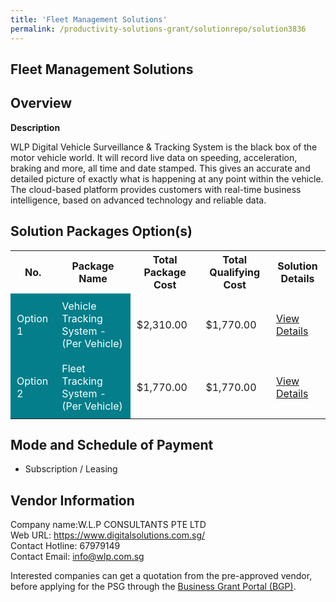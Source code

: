 ```yaml
---
title: 'Fleet Management Solutions'
permalink: /productivity-solutions-grant/solutionrepo/solution3836
---
```


## Fleet Management Solutions

## Overview

**Description**

WLP Digital Vehicle Surveillance & Tracking System is the black box of the motor vehicle world. It will record live data on speeding, acceleration, braking and more, all time and date stamped. This gives an accurate and detailed picture of exactly what is happening at any point within the vehicle. The cloud-based platform provides customers with real-time business intelligence, based on advanced technology and reliable data.

## Solution Packages Option(s)

<table>
<tr>
<th><b>No.</b></th>
<th><b>Package Name</b></th>
<th><b>Total Package Cost</b></th>
<th><b>Total Qualifying Cost</b></th>
<th><b>Solution Details</b></th>
</tr>
<tr>
<td style='padding: 10px; background-color: #037E8A; color: #FFFFFF;'>Option 1</td>
<td style='padding: 10px; background-color: #037E8A; color: #FFFFFF;'>Vehicle Tracking System - (Per Vehicle)</td>
<td style='padding: 10px;'>$2,310.00</td>
<td style='padding: 10px;'>$1,770.00</td>
<td style='padding: 10px;'><a href='/images/psg/Desensitised_WLP_Annex3_CRwef09f_Part_1.pdf' target='_blank'>View Details</a></td>
</tr>
<tr>
<td style='padding: 10px; background-color: #037E8A; color: #FFFFFF;'>Option 2</td>
<td style='padding: 10px; background-color: #037E8A; color: #FFFFFF;'>Fleet Tracking System - (Per Vehicle)</td>
<td style='padding: 10px;'>$1,770.00</td>
<td style='padding: 10px;'>$1,770.00</td>
<td style='padding: 10px;'><a href='/images/psg/Desensitised_WLP_Annex3_CR_wef22dec22_Part_2.pdf' target='_blank'>View Details</a></td>
</tr>
</table>

## Mode and Schedule of Payment

 - Subscription / Leasing

## Vendor Information

 Company name:W.L.P CONSULTANTS PTE LTD<br>Web URL: https://www.digitalsolutions.com.sg/ <br>Contact Hotline: 67979149<br>Contact Email: info@wlp.com.sg

Interested companies can get a quotation from the pre-approved vendor, before applying for the PSG through the <a href='https://www.businessgrants.gov.sg/' target='_blank' rel='noopener'>Business Grant Portal (BGP)</a>.

<script src="/jquery/resize-tables.js"></script>
